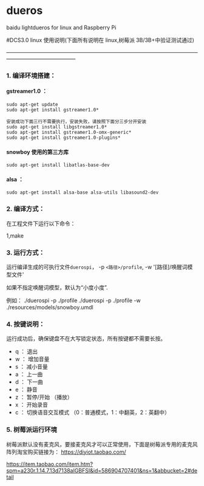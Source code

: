 # dueros
baidu lightdueros for linux and Raspberry Pi 

#DCS3.0 linux 使用说明(下面所有说明在 linux,树莓派 3B/3B+中验证测试通过)

—————————————————————————————————————————————————

### 1. 编译环境搭建：

#### gstreamer1.0 ：
	sudo apt-get update
	sudo apt-get install gstreamer1.0*
	
	安装成功下面三行不需要执行，安装失败，请按照下面分三步分开安装
	sudo apt-get install libgstreamer1.0*
	sudo apt-get install gstreamer1.0-omx-generic*
	sudo apt-get install gstreamer1.0-plugins*

#### snowboy 使用的第三方库
	sudo apt-get install libatlas-base-dev
	
#### alsa ：

	sudo apt-get install alsa-base alsa-utils libasound2-dev


### 2. 编译方式：

在工程文件下运行以下命令：

1,make


### 3. 运行方式：

运行编译生成的可执行文件`duerospi`， -p `<路径>/profile`, -w '[路径]/唤醒词模型文件'

如果不指定唤醒词模型，默认为“小度小度”.

例如：
	./duerospi -p ./profile
	./duerospi -p ./profile -w ./resources/models/snowboy.umdl
	
### 4. 按键说明：

运行成功后，确保键盘不在大写锁定状态，所有按键都不需要长按。

 - q ： 退出
 - w ： 增加音量
 - s ： 减小音量
 - a ： 上一曲
 - d ： 下一曲
 - e ： 静音
 - z ： 暂停/开始 （播放）
 - x ： 开始录音
 - c ： 切换语音交互模式 （0：普通模式，1：中翻英，2：英翻中）
  
  ### 5. 树莓派运行环境
  
  树莓派默认没有麦克风，要接麦克风才可以正常使用，下面是树莓派专用的麦克风阵列淘宝购买链接为：
  https://diyiot.taobao.com/
  
  https://item.taobao.com/item.htm?spm=a230r.1.14.7.13d7138aIGBFSI&id=586904707401&ns=1&abbucket=2#detail
  
  
